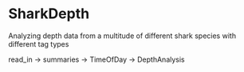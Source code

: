 # SharkDepth
Analyzing depth data from a multitude of different shark species with different tag types

read_in -> summaries -> TimeOfDay -> DepthAnalysis 
